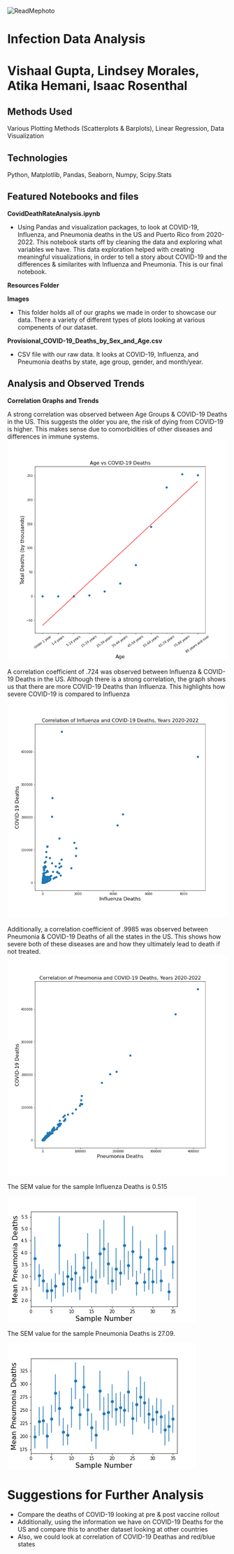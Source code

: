 ![ReadMephoto](https://user-images.githubusercontent.com/93561950/163493317-fc706fc6-d6d8-477b-a6ad-cc177551bd21.png)
# Infection Data Analysis
# Vishaal Gupta, Lindsey Morales, Atika Hemani, Isaac Rosenthal
## Methods Used
Various Plotting Methods (Scatterplots & Barplots), Linear Regression, Data Visualization

## Technologies
Python, Matplotlib, Pandas, Seaborn, Numpy, Scipy.Stats

## Featured Notebooks and files
**CovidDeathRateAnalysis.ipynb** 
- Using Pandas and visualization packages, to look at COVID-19, Influenza, and Pneumonia deaths in the US and Puerto Rico from 2020-2022. This notebook starts off by cleaning the data and exploring what variables we have. This data exploration helped with creating meaningful visualizations, in order to tell a story about COVID-19 and the differences & similarites with Influenza and Pneumonia. This is our final notebook.

**Resources Folder**

**Images**
- This folder holds all of our graphs we made in order to showcase our data. There a variety of different types of plots looking at various compenents of our dataset. 

**Provisional_COVID-19_Deaths_by_Sex_and_Age.csv**
- CSV file with our raw data. It looks at COVID-19, Influenza, and Pneumonia deaths by state, age group, gender, and month/year.

## Analysis and Observed Trends

**Correlation Graphs and Trends**

A strong correlation was observed between Age Groups & COVID-19 Deaths in the US. This suggests the older you are, the risk of dying from COVID-19 is higher. This makes sense due to comorbidities of other diseases and differences in immune systems.
![AgeVsDeaths](Resources/Images/AgeVsDeaths.png)

A correlation coefficient of .724 was observed between Influenza & COVID-19 Deaths in the US. Although there is a strong correlation, the graph shows us that there are more COVID-19 Deaths than Influenza. This highlights how severe COVID-19 is compared to Influenza
![influenza/covid/corr](Resources/Images/influenza_covid_corr.png)

Additionally, a correlation coefficient of .9985 was observed between Pneumonia & COVID-19 Deaths of all the states in the US. This shows how severe both of these diseases are and how they ultimately lead to death if not treated.
![pneumonia/covid/corr](Resources/Images/pneumonia_covid_corr.png)

The SEM value for the sample Influenza Deaths is 0.515

![semflu](Resources/Images/SEMFlu.png)

The SEM value for the sample Pneumonia Deaths is 27.09. 

![sempneumonia](Resources/Images/SEMPNA.png)
# Suggestions for Further Analysis
- Compare the deaths of COVID-19 looking at pre & post vaccine rollout
- Additionally, using the information we have on COVID-19 Deaths for the US and compare this to another dataset looking at other countries
- Also, we could look at correlation of COVID-19 Deathas and red/blue states

